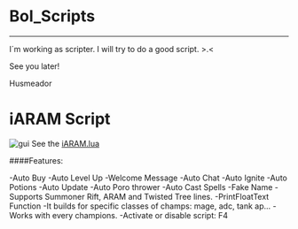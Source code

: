 Bol_Scripts
==========

----------

I´m working as scripter. I will try to do a good script. >.<

See you later!

Husmeador

iARAM Script
==========
![gui](https://camo.nulled.io/?url=http://i.imgur.com/qALmHig.png)
See the [iARAM.lua](https://github.com/Husmeador12/Bol_Script/blob/master/iARAM.lua)

####Features:
 
-Auto Buy
-Auto Level Up
-Welcome Message
-Auto Chat
-Auto Ignite
-Auto Potions
-Auto Update
-Auto Poro thrower
-Auto Cast Spells
-Fake Name
-Supports Summoner Rift, ARAM and Twisted Tree lines.
-PrintFloatText Function
-It builds for specific classes of champs: mage, adc, tank ap...
-Works with every champions.
-Activate or disable script: F4
